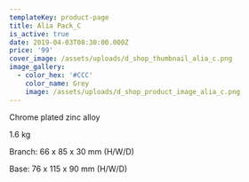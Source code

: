 ```yaml
---
templateKey: product-page
title: Alia Pack_C
is_active: true
date: 2019-04-03T08:30:00.000Z
price: '99'
cover_image: /assets/uploads/d_shop_thumbnail_alia_c.png
image_gallery:
  - color_hex: '#CCC'
    color_name: Grey
    image: /assets/uploads/d_shop_product_image_alia_c.png
---
```

Chrome plated zinc alloy

1.6 kg 

Branch: 66 x 85 x 30 mm (H/W/D)

Base: 76 x 115 x 90 mm (H/W/D)
